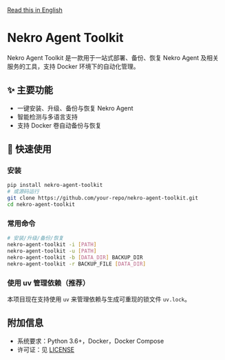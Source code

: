 [Read this in English](./doc/README-EN.md)

# Nekro Agent Toolkit

Nekro Agent Toolkit 是一款用于一站式部署、备份、恢复 Nekro Agent 及相关服务的工具，支持 Docker 环境下的自动化管理。

## ✨ 主要功能

- 一键安装、升级、备份与恢复 Nekro Agent
- 智能检测与多语言支持
- 支持 Docker 卷自动备份与恢复

## 🚀 快速使用

### 安装

```bash
pip install nekro-agent-toolkit
# 或源码运行
git clone https://github.com/your-repo/nekro-agent-toolkit.git
cd nekro-agent-toolkit
```

### 常用命令

```bash
# 安装/升级/备份/恢复
nekro-agent-toolkit -i [PATH]
nekro-agent-toolkit -u [PATH]
nekro-agent-toolkit -b [DATA_DIR] BACKUP_DIR
nekro-agent-toolkit -r BACKUP_FILE [DATA_DIR]
```

### 使用 uv 管理依赖（推荐）

本项目现在支持使用 `uv` 来管理依赖与生成可重现的锁文件 `uv.lock`。


## 附加信息

- 系统要求：Python 3.6+，Docker，Docker Compose
- 许可证：见 [LICENSE](./LICENSE)
